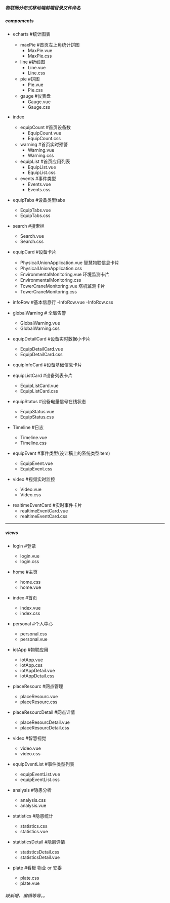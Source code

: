 ##### 物联网分布式移动端前端目录文件命名

##### compoments
  - echarts                  #统计图表
    - maxPie                 #首页左上角统计饼图
      - MaxPie.vue
      - MaxPie.css
    - line                   #折线图
      - Line.vue
      - Line.css
    - pie                    #饼图
      - Pie.vue
      - Pie.css
    - gauge                  #仪表盘
      - Gauge.vue
      - Gauge.css

  - index
    - equipCount             #首页设备数
      - EquipCount.vue
      - EquipCount.css
    - warning               #首页实时预警
      - Warning.vue
      - Warning.css
    - equipList              #首页应用列表
      - EquipList.vue
      - EquipList.css
    - events                 #事件类型
      - Events.vue
      - Events.css
  
  - equipTabs                #设备类型tabs
    - EquipTabs.vue
    - EquipTabs.css

  - search                   #搜索栏
    - Search.vue
    - Search.css

  - equipCard               #设备卡片
    - PhysicalUnionApplication.vue     智慧物联信息卡片
    - PhysicalUnionApplication.css   
    - EnvironmentalMonitoring.vue      环境监测卡片
    - EnvironmentalMonitoring.css  
    - TowerCraneMonitoring.vue         塔机监测卡片
    - TowerCraneMonitoring.css


  - infoRow                #基本信息行
    -InfoRow.vue
    -InfoRow.css 

  - globalWarning          # 全局告警
    - GlobalWarning.vue
    - GlobalWarning.css

  - equipDetailCard         #设备实时数据小卡片
    - EquipDetailCard.vue
    - EquipDetailCard.css

  - equipInfoCard           #设备基础信息卡片
   

 - equipListCard           #设备列表卡片
    - EquipListCard.vue     
    - EquipListCard.css   

  - equipStatus             #设备电量信号在线状态
    - EquipStatus.vue
    - EquipStatus.css

  - Timeline                #日志
    - Timeline.vue
    - Timeline.css

  - equipEvent            #事件类型(设计稿上的系统类型item)
    - EquipEvent.vue
    - EquipEvent.css

  - video                     #视频实时监控
    - Video.vue
    - Video.css

  <!-- - analysisCount             #研判分析，实时统计
    - AnalysisCount.vue
    - AnalysisCount.css -->
  - realtimeEventCard                     #实时事件卡片
    - realtimeEventCard.vue
    - realtimeEventCard.css

------------------------------------------------------

##### views
  - login                    #登录
    - login.vue
    - login.css

  - home                     #主页
    - home.css
    - home.vue

  - index                    #首页
    - index.vue
    - index.css
  
  - personal                 #个人中心
    - personal.css
    - personal.vue

  - iotApp                 #物联应用
    - iotApp.vue         
    - iotApp.css
    - iotAppDetail.vue
    - iotAppDetail.css
  
  - placeResourc           #网点管理
    - placeResourc.vue
    - placeResourc.css

  - placeResourcDetail           #网点详情
    - placeResourcDetail.vue
    - placeResourcDetail.css
    
  - video                    #智慧视觉
    - video.vue
    - video.css

  - equipEventList            #事件类型列表
    - equipEventList.vue
    - equipEventList.css

  - analysis                #隐患分析
    - analysis.css
    - analysis.vue 

  - statistics            #隐患统计
    - statistics.css
    - statistics.vue

  - statisticsDetail            #隐患详情
    - statisticsDetail.css
    - statisticsDetail.vue

  - plate               #看板 物业 or 安委
    - plate.css
    - plate.vue
  
  ###### 缺新增、编辑等等。。
  

